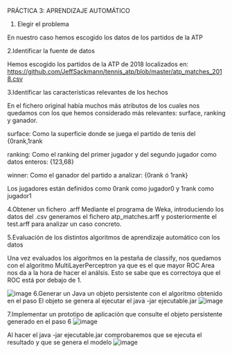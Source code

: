 PRÁCTICA 3: APRENDIZAJE AUTOMÁTICO


1. Elegir el problema

En nuestro caso hemos escogido los datos de los partidos de la ATP 

2.Identificar la fuente de datos

Hemos escogido los partidos de la ATP de 2018 localizados en: 
https://github.com/JeffSackmann/tennis_atp/blob/master/atp_matches_2018.csv

3.Identificar las características relevantes de los hechos

En el fichero original había muchos más atributos de los cuales nos quedamos con los que hemos considerado más relevantes: surface, ranking y ganador.

surface: Como la superficie donde se juega el partido de tenis del {0rank,1rank

ranking: Como el ranking del primer jugador y del segundo jugador como datos enteros: {123,68}

winner: Como el ganador del partido a analizar: {0rank ó 1rank}

Los jugadores están definidos como 0rank como jugador0 y 1rank como jugador1

4.Obtener un fichero .arff
Mediante el programa de Weka, introduciendo los datos del .csv generamos el fichero atp_matches.arff y posteriormente el test.arff para analizar un caso concreto.

5.Evaluación de los distintos algoritmos de aprendizaje automático con los datos

Una vez evaluados los algoritmos en la pestaña de classify, nos quedamos con el algoritmo MultiLayerPerceptron ya que es el que mayor ROC Area nos da a la hora de hacer el análsis. Esto se sabe que es correctoya que el ROC está por debajo de 1.

![image](https://user-images.githubusercontent.com/65571317/146685976-82251ce9-c548-48e9-af59-23593880878c.png)
6.Generar un Java un objeto persistente con el algoritmo obtenido en el paso 
El objeto se genera al ejecutar el java -jar ejecutable.jar
![image](https://user-images.githubusercontent.com/65571317/146686389-c52b29a0-047c-47af-a8e5-c493650a9274.png)


7.Implementar un prototipo de aplicación que consulte el objeto persistente generado en el paso 6
![image](https://user-images.githubusercontent.com/65571317/146686339-e4118c71-aaea-424b-aed1-a8ef81f6b9ec.png)

Al hacer el java -jar ejecutable.jar comprobaremos que se ejecuta el resultado y que se genera el modelo 
![image](https://user-images.githubusercontent.com/65571317/146686389-c52b29a0-047c-47af-a8e5-c493650a9274.png)



